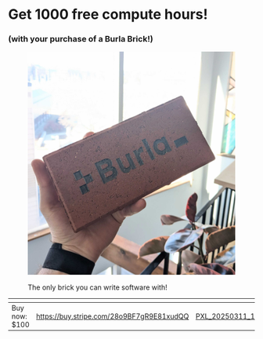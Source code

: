 # Get 1000 free compute hours!

### (with your purchase of a Burla Brick!)

<figure><img src=".gitbook/assets/PXL_20250311_184440369.jpg" alt="" width="563"><figcaption><p>The only brick you can write software with!</p></figcaption></figure>



<table data-card-size="large" data-view="cards"><thead><tr><th></th><th data-hidden data-card-target data-type="content-ref"></th><th data-hidden data-card-cover data-type="files"></th></tr></thead><tbody><tr><td>Buy now: $100</td><td><a href="https://buy.stripe.com/28o9BF7gR9E81xudQQ">https://buy.stripe.com/28o9BF7gR9E81xudQQ</a></td><td><a href=".gitbook/assets/PXL_20250311_184440369.jpg">PXL_20250311_184440369.jpg</a></td></tr></tbody></table>
